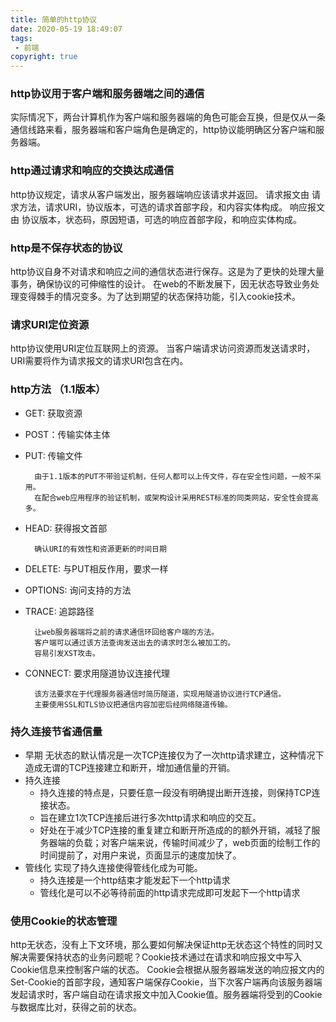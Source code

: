 ```yaml
---
title: 简单的http协议
date: 2020-05-19 18:49:07
tags: 
 - 前端
copyright: true
---
```



### http协议用于客户端和服务器端之间的通信
<!--more-->
实际情况下，两台计算机作为客户端和服务器端的角色可能会互换，但是仅从一条通信线路来看，服务器端和客户端角色是确定的，http协议能明确区分客户端和服务器端。

### http通过请求和响应的交换达成通信

http协议规定，请求从客户端发出，服务器端响应该请求并返回。
请求报文由 请求方法，请求URI，协议版本，可选的请求首部字段，和内容实体构成。
响应报文由 协议版本，状态码，原因短语，可选的响应首部字段，和响应实体构成。

### http是不保存状态的协议

http协议自身不对请求和响应之间的通信状态进行保存。这是为了更快的处理大量事务，确保协议的可伸缩性的设计。
在web的不断发展下，因无状态导致业务处理变得棘手的情况变多。为了达到期望的状态保持功能，引入cookie技术。

### 请求URI定位资源

http协议使用URI定位互联网上的资源。
当客户端请求访问资源而发送请求时，URI需要将作为请求报文的请求URI包含在内。

### http方法 （1.1版本）

- GET: 获取资源
- POST：传输实体主体
- PUT: 传输文件 

        由于1.1版本的PUT不带验证机制，任何人都可以上传文件，存在安全性问题，一般不采用。
        在配合web应用程序的验证机制，或架构设计采用REST标准的同类网站，安全性会提高多。
- HEAD: 获得报文首部

        确认URI的有效性和资源更新的时间日期
- DELETE: 与PUT相反作用，要求一样
- OPTIONS: 询问支持的方法
- TRACE: 追踪路径

        让web服务器端将之前的请求通信环回给客户端的方法。
        客户端可以通过该方法查询发送出去的请求时怎么被加工的。
        容易引发XST攻击。
- CONNECT: 要求用隧道协议连接代理

        该方法要求在于代理服务器通信时简历隧道，实现用隧道协议进行TCP通信。
        主要使用SSL和TLS协议把通信内容加密后经网络隧道传输。

### 持久连接节省通信量

- 早期
    无状态的默认情况是一次TCP连接仅为了一次http请求建立，这种情况下造成无谓的TCP连接建立和断开，增加通信量的开销。
- 持久连接
    - 持久连接的特点是，只要任意一段没有明确提出断开连接，则保持TCP连接状态。
    - 旨在建立1次TCP连接后进行多次http请求和响应的交互。
    - 好处在于减少TCP连接的重复建立和断开所造成的的额外开销，减轻了服务器端的负载；对客户端来说，传输时间减少了，web页面的绘制工作的时间提前了，对用户来说，页面显示的速度加快了。
- 管线化
    实现了持久连接使得管线化成为可能。
    - 持久连接是一个http结束才能发起下一个http请求
    - 管线化是可以不必等待前面的http请求完成即可发起下一个http请求

### 使用Cookie的状态管理
http无状态，没有上下文环境，那么要如何解决保证http无状态这个特性的同时又解决需要保持状态的业务问题呢？Cookie技术通过在请求和响应报文中写入Cookie信息来控制客户端的状态。
Cookie会根据从服务器端发送的响应报文内的Set-Cookie的首部字段，通知客户端保存Cookie，当下次客户端再向该服务器端发起请求时，客户端自动在请求报文中加入Cookie值。服务器端将受到的Cookie与数据库比对，获得之前的状态。